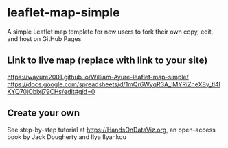 # leaflet-map-simple
A simple Leaflet map template for new users to fork their own copy, edit, and host on GitHub Pages

## Link to live map (replace with link to your site)
https://wayure2001.github.io/William-Ayure-leaflet-map-simple/
https://docs.google.com/spreadsheets/d/1mQr6WyqR3A_lMYRiZneX8y_tl4lKYQ70jOblxj79CHs/edit#gid=0

## Create your own
See step-by-step tutorial at https://HandsOnDataViz.org, an open-access book by Jack Dougherty and Ilya Ilyankou
##
